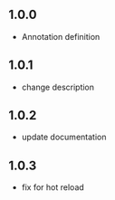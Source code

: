 ## 1.0.0

* Annotation definition

## 1.0.1

* change description

## 1.0.2

* update documentation

## 1.0.3

* fix for hot reload